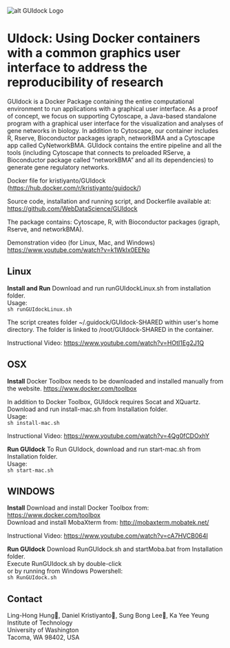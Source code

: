 ![alt GUIdock Logo](logo)

UIdock: Using Docker containers with a common graphics user interface to address the reproducibility of research
=======

GUIdock is a Docker Package containing the entire computational environment to run applications with a graphical user interface.  As a proof of concept, we focus on supporting Cytoscape, a Java-based standalone program with a graphical user interface for the visualization and analyses of gene networks in biology.  In addition to Cytoscape, our container includes R, Rserve, Bioconductor packages igraph, networkBMA and a Cytoscape app called CyNetworkBMA.  GUIdock contains the entire pipeline and all the tools (including Cytoscape that connects to preloaded RServe, a Bioconductor package called “networkBMA” and all its dependencies) to generate gene regulatory networks.

Docker file for kristiyanto/GUIdock (https://hub.docker.com/r/kristiyanto/guidock/)

Source code, installation and running script, and Dockerfile available at:  
https://github.com/WebDataScience/GUIdock

The package contains: Cytoscape, R, with Bioconductor packages (igraph, Rserve, and networkBMA). 

Demonstration video (for Linux, Mac, and Windows)   
https://www.youtube.com/watch?v=k1WkIx0EENo


## Linux
<strong>Install and Run</strong>
Download and run runGUIdockLinux.sh from installation folder.  
Usage:<br/>
	`sh runGUIdockLinux.sh`

The script creates folder ~/.guidock/GUIdock-SHARED within user's home directory. The folder is linked to /root/GUIdock-SHARED in the container.

Instructional Video: https://www.youtube.com/watch?v=HOtI1Eg2J1Q


## OSX 
<strong>Install</strong>
Docker Toolbox needs to be downloaded and installed manually from the website.
https://www.docker.com/toolbox

In addition to Docker Toolbox, GUIdock requires Socat and XQuartz.
Download and run install-mac.sh from Installation folder.  
Usage:  
	`sh install-mac.sh`

Instructional Video: https://www.youtube.com/watch?v=4Qg0fCDOxhY


<strong>Run GUIdock</strong>
To Run GUIdock, download and run start-mac.sh from Installation folder.  
Usage:<br/>
	`sh start-mac.sh`


## WINDOWS

<strong>Install</strong>
Download and install Docker Toolbox from: https://www.docker.com/toolbox  
Download and install MobaXterm from: http://mobaxterm.mobatek.net/

Instructional Video: https://www.youtube.com/watch?v=cA7HVCB064I

<strong>Run GUIdock</strong>
Download RunGUIdock.sh and startMoba.bat from Installation folder.  
Execute RunGUIdock.sh by double-click  
or by running from Windows Powershell:  
	`sh RunGUIdock.sh`


## Contact
Ling-Hong Hung􏰀, Daniel Kristiyanto􏰀, Sung Bong Lee􏰀, Ka Yee Yeung  
Institute of Technology  
University of Washington  
Tacoma, WA 98402, USA  



